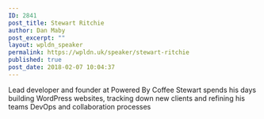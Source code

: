 ```yaml
---
ID: 2841
post_title: Stewart Ritchie
author: Dan Maby
post_excerpt: ""
layout: wpldn_speaker
permalink: https://wpldn.uk/speaker/stewart-ritchie
published: true
post_date: 2018-02-07 10:04:37
---
```

Lead developer and founder at Powered By Coffee Stewart spends his days building WordPress websites, tracking down new clients and refining his teams DevOps and collaboration processes